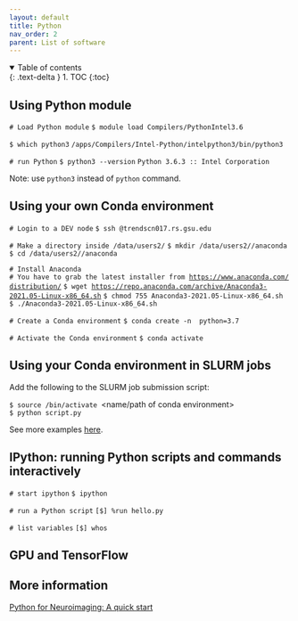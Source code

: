 ```yaml
---
layout: default
title: Python
nav_order: 2
parent: List of software
---
```

<details open markdown="block">
  <summary>
    Table of contents
  </summary>
  {: .text-delta }
1. TOC
{:toc}
</details>

## Using Python module

`# Load Python module`
`$ module load Compilers/PythonIntel3.6 `

`$ which python3`
`/apps/Compilers/Intel-Python/intelpython3/bin/python3`

`# run Python`
`$ python3 --version`
`Python 3.6.3 :: Intel Corporation`

Note: use `python3` instead of `python` command.

## Using your own Conda environment

`# Login to a DEV node`
`$ ssh `<campusID>`@trendscn017.rs.gsu.edu`

`# Make a directory inside /data/users2/`<your folder>
`$ mkdir /data/users2/`<your folder>`/anaconda`
`$ cd /data/users2/`<your folder>`/anaconda`

`# Install Anaconda`
`# You have to grab the latest installer from `[`https://www.anaconda.com/distribution/`](https://www.anaconda.com/distribution/)
`$ wget `[`https://repo.anaconda.com/archive/Anaconda3-2021.05-Linux-x86_64.sh`](https://repo.anaconda.com/archive/Anaconda3-2021.05-Linux-x86_64.sh)
`$ chmod 755 Anaconda3-2021.05-Linux-x86_64.sh`
`$ ./Anaconda3-2021.05-Linux-x86_64.sh`

`# Create a Conda environment`
`$ conda create -n `<env name>` python=3.7`

`# Activate the Conda environment`
`$ conda activate `<env name>

## Using your Conda environment in SLURM jobs

Add the following to the SLURM job submission script:

`$ source `<path to conda installation>`/bin/activate `<name/path of conda environment>
`$ python script.py`

See more examples [here](List_of_SLURM_scripts).

## IPython: running Python scripts and commands interactively

`# start ipython`
`$ ipython`

`# run a Python script`
`[$] %run hello.py`

`# list variables`
`[$] whos`

## GPU and TensorFlow

## More information

[Python for Neuroimaging: A quick
start](https://nilearn.github.io/introduction.html#python-for-neuroimaging-a-quick-start)